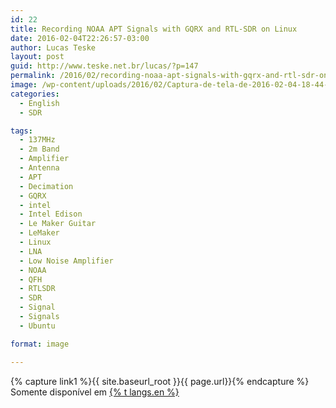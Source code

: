 ```yaml
---
id: 22
title: Recording NOAA APT Signals with GQRX and RTL-SDR on Linux
date: 2016-02-04T22:26:57-03:00
author: Lucas Teske
layout: post
guid: http://www.teske.net.br/lucas/?p=147
permalink: /2016/02/recording-noaa-apt-signals-with-gqrx-and-rtl-sdr-on-linux/
image: /wp-content/uploads/2016/02/Captura-de-tela-de-2016-02-04-18-44-17-624x408.png
categories:
  - English
  - SDR

tags:
  - 137MHz
  - 2m Band
  - Amplifier
  - Antenna
  - APT
  - Decimation
  - GQRX
  - intel
  - Intel Edison
  - Le Maker Guitar
  - LeMaker
  - Linux
  - LNA
  - Low Noise Amplifier
  - NOAA
  - QFH
  - RTLSDR
  - SDR
  - Signal
  - Signals
  - Ubuntu

format: image

---
```


{% capture link1 %}{{ site.baseurl_root }}{{ page.url}}{% endcapture %}
Somente disponível em <a href="{{ link1 }}" >{% t langs.en %}</a>
